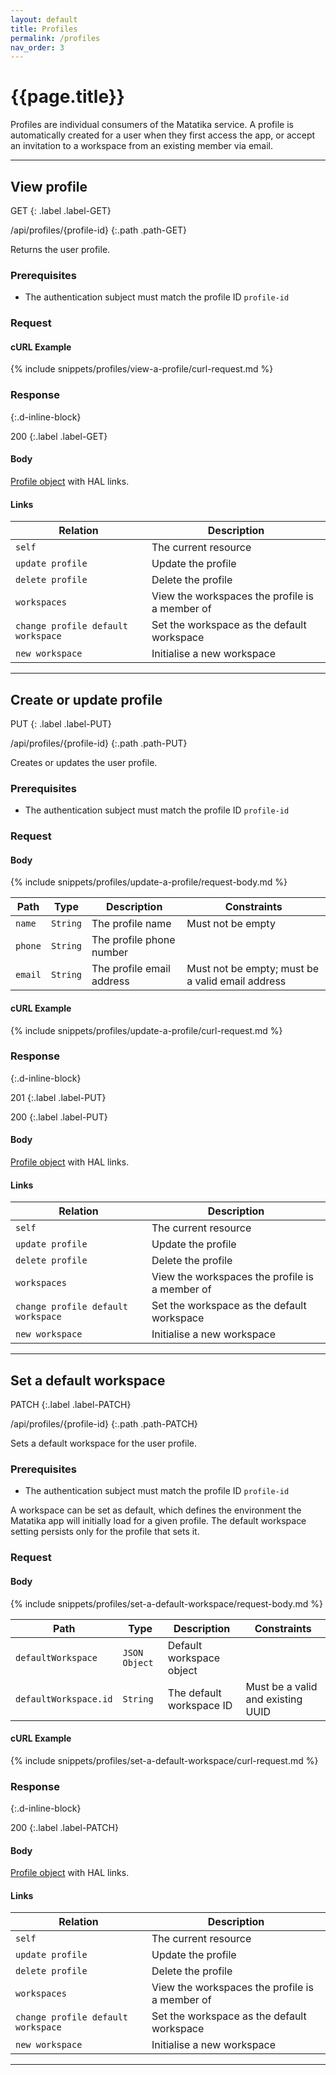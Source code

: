 ```yaml
---
layout: default
title: Profiles
permalink: /profiles
nav_order: 3
---
```


# {{page.title}}

Profiles are individual consumers of the Matatika service. A profile is automatically created for a user when they first access the app, or accept an invitation to a workspace from an existing member via email.
<!-- 
---

## View profiles
GET
{: .label .label-GET}

/api/profiles
{:.path .path-GET}

### Request
#### cURL Example
{% include snippets/profiles/view-all-profiles/curl-request.md %}

### Response
#### Body
{% include snippets/profiles/view-all-profiles/response-body.md %}

Path | Type | Description
---- | ---- | -----------
`_embedded.profiles` | `Array` | A list of profiles

#### Links

Relation | Description
-------- | -----------
`self` | The current resource

---

## View a profile
GET
{: .label .label-GET}

/api/profiles/{profile-id}
{:.path .path-GET}

### Request

#### cURL Example
{% include snippets/profiles/view-a-profile/curl-request.md %}

### Response
#### Body
{% include snippets/profiles/view-a-profile/response-body.md %}

Path | Type | Description
---- | ---- | -----------
`id` | `string` | The profile ID 
`name` | `String` | The profile name
`phone` | `String` | The profile phone number
`email` | `String` | The profile email address
`defaultWorkspace` | `JSON Object` | The profile default workspace object

#### Links

Relation | Description
-------- | -----------
`self` | The current resource
`update profile` | Update the profile
`delete profile` | Delete the profile
`workspaces` | View the workspaces the profile is a member of
`change profile default workspace` | Set the workspace as the default workspace
`new workspace` | Initialise a new workspace

-->
---

## View profile

GET
{: .label .label-GET}

/api/profiles/{profile-id}
{:.path .path-GET}

Returns the user profile.

### Prerequisites
- The authentication subject must match the profile ID `profile-id`

### Request
#### cURL Example
{% include snippets/profiles/view-a-profile/curl-request.md %}

### Response
{:.d-inline-block}

200
{:.label .label-GET}

#### Body
[Profile object](data-structures#profile) with HAL links.

#### Links

Relation | Description
-------- | -----------
`self` | The current resource
`update profile` | Update the profile
`delete profile` | Delete the profile
`workspaces` | View the workspaces the profile is a member of
`change profile default workspace` | Set the workspace as the default workspace
`new workspace` | Initialise a new workspace

---

## Create or update profile

PUT
{: .label .label-PUT}

/api/profiles/{profile-id}
{:.path .path-PUT}

Creates or updates the user profile.

### Prerequisites
- The authentication subject must match the profile ID `profile-id`

### Request
#### Body
{% include snippets/profiles/update-a-profile/request-body.md %}

Path | Type | Description | Constraints
---- | ---- | ----------- | -----------
`name` | `String` | The profile name | Must not be empty
`phone` | `String` | The profile phone number
`email` | `String` | The profile email address | Must not be empty; must be a valid email address

#### cURL Example
{% include snippets/profiles/update-a-profile/curl-request.md %}

### Response
{:.d-inline-block}

201
{:.label .label-PUT}

200
{:.label .label-PUT}

#### Body
[Profile object](data-structures#profile) with HAL links.

#### Links

Relation | Description
-------- | -----------
`self` | The current resource
`update profile` | Update the profile
`delete profile` | Delete the profile
`workspaces` | View the workspaces the profile is a member of
`change profile default workspace` | Set the workspace as the default workspace
`new workspace` | Initialise a new workspace

---

## Set a default workspace

PATCH
{:.label .label-PATCH}

/api/profiles/{profile-id}
{:.path .path-PATCH}

Sets a default workspace for the user profile.

### Prerequisites
- The authentication subject must match the profile ID `profile-id`

A workspace can be set as default, which defines the environment the Matatika app will initially load for a given profile. The default workspace setting persists only for the profile that sets it.

### Request
#### Body
{% include snippets/profiles/set-a-default-workspace/request-body.md %}

Path | Type | Description | Constraints
---- | ---- | ----------- | -----------
`defaultWorkspace` | `JSON Object` | Default workspace object |
`defaultWorkspace.id` | `String` | The default workspace ID | Must be a valid and existing UUID

#### cURL Example
{% include snippets/profiles/set-a-default-workspace/curl-request.md %}

### Response
{:.d-inline-block}

200
{:.label .label-PATCH}

#### Body
[Profile object](data-structures#profile) with HAL links.

#### Links

Relation | Description
-------- | -----------
`self` | The current resource
`update profile` | Update the profile
`delete profile` | Delete the profile
`workspaces` | View the workspaces the profile is a member of
`change profile default workspace` | Set the workspace as the default workspace
`new workspace` | Initialise a new workspace

---